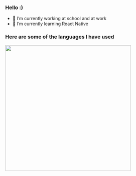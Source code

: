 
### Hello :)
- 🔭 I’m currently working at school and at work
- 🌱 I’m currently learning React Native

### Here are some of the languages I have used

<a href="https://wakatime.com"><img src="https://wakatime.com/share/@Anonymax/5be9c58b-6501-4b34-9cd0-ee6838d8cded.png" height="400px"/></a>

<!--
**anonymax25/anonymax25** is a ✨ _special_ ✨ repository because its `README.md` (this file) appears on your GitHub profile.

Here are some ideas to get you started:

- 🔭 I’m currently working on ...
- 🌱 I’m currently learning ...
- 👯 I’m looking to collaborate on ...
- 🤔 I’m looking for help with ...
- 💬 Ask me about ...
- 📫 How to reach me: ...
- 😄 Pronouns: ...
- ⚡ Fun fact: ...
-->
